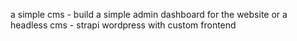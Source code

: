 
a simple cms - build a simple admin dashboard for the website
or a headless cms - strapi
wordpress with custom frontend